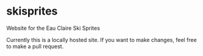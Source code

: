 # skisprites
Website for the Eau Claire Ski Sprites

Currently this is a locally hosted site. If you want to make changes, feel free to make a pull request.
